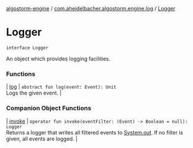 [algostorm-engine](../../index.md) / [com.aheidelbacher.algostorm.engine.log](../index.md) / [Logger](.)

# Logger

`interface Logger`

An object which provides logging facilities.

### Functions

| [log](log.md) | `abstract fun log(event: Event): Unit`<br>Logs the given event. |

### Companion Object Functions

| [invoke](invoke.md) | `operator fun invoke(eventFilter: (Event) -> Boolean = null): Logger`<br>Returns a logger that writes all filtered events to [System.out](#). If
no filter is given, all events are logged. |

